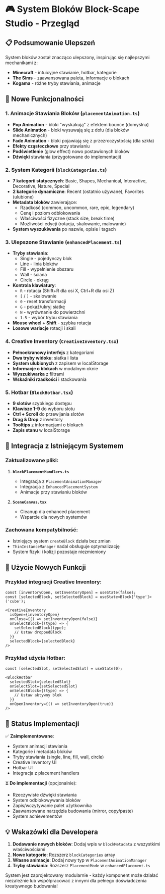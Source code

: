 # 🎮 System Bloków Block-Scape Studio - Przegląd

## 📋 Podsumowanie Ulepszeń

System bloków został znacząco ulepszony, inspirując się najlepszymi mechanikami z:
- **Minecraft** - intuicyjne stawianie, hotbar, kategorie
- **The Sims** - zaawansowana paleta, informacje o blokach
- **Kogama** - różne tryby stawiania, animacje

## 🚀 Nowe Funkcjonalności

### 1. **Animacje Stawiania Bloków** (`placementAnimation.ts`)
- **Pop Animation** - bloki "wyskakują" z efektem bounce (domyślna)
- **Slide Animation** - bloki wysuwają się z dołu (dla bloków mechanicznych)
- **Fade Animation** - bloki pojawiają się z przezroczystością (dla szkła)
- **Efekty cząsteczkowe** przy stawianiu
- **Podświetlenie** (glow effect) nowo postawionych bloków
- **Dźwięki** stawiania (przygotowane do implementacji)

### 2. **System Kategorii** (`blockCategories.ts`)
- **7 kategorii statycznych**: Basic, Shapes, Mechanical, Interactive, Decorative, Nature, Special
- **2 kategorie dynamiczne**: Recent (ostatnio używane), Favorites (ulubione)
- **Metadata bloków** zawierające:
  - Rzadkość (common, uncommon, rare, epic, legendary)
  - Cenę i poziom odblokowania
  - Właściwości fizyczne (stack size, break time)
  - Możliwości edycji (rotacja, skalowanie, malowanie)
- **System wyszukiwania** po nazwie, opisie i tagach

### 3. **Ulepszone Stawianie** (`enhancedPlacement.ts`)
- **Tryby stawiania**:
  - Single - pojedynczy blok
  - Line - linia bloków
  - Fill - wypełnienie obszaru
  - Wall - ściana
  - Circle - okrąg
- **Kontrola klawiatury**:
  - `R` - rotacja (Shift+R dla osi X, Ctrl+R dla osi Z)
  - `[` / `]` - skalowanie
  - `0` - reset transformacji
  - `G` - pokaż/ukryj siatkę
  - `N` - wyrównanie do powierzchni
  - `1-5` - wybór trybu stawiania
- **Mouse wheel + Shift** - szybka rotacja
- **Losowe wariacje** rotacji i skali

### 4. **Creative Inventory** (`CreativeInventory.tsx`)
- **Pełnoekranowy interfejs** z kategoriami
- **Dwa tryby widoku**: siatka i lista
- **System ulubionych** z zapisem w localStorage
- **Informacje o blokach** w modalnym oknie
- **Wyszukiwarka** z filtrami
- **Wskaźniki rzadkości** i stackowania

### 5. **Hotbar** (`BlockHotbar.tsx`)
- **9 slotów** szybkiego dostępu
- **Klawisze 1-9** do wyboru slotu
- **Ctrl + Scroll** do przewijania slotów
- **Drag & Drop** z inventory
- **Tooltips** z informacjami o blokach
- **Zapis stanu** w localStorage

## 🔧 Integracja z Istniejącym Systemem

### Zaktualizowane pliki:
1. **`blockPlacementHandlers.ts`**
   - Integracja z `PlacementAnimationManager`
   - Integracja z `EnhancedPlacementSystem`
   - Animacje przy stawianiu bloków

2. **`SceneCanvas.tsx`**
   - Cleanup dla enhanced placement
   - Wsparcie dla nowych systemów

### Zachowana kompatybilność:
- Istniejący system `createBlock` działa bez zmian
- `ThinInstanceManager` nadal obsługuje optymalizację
- System fizyki i kolizji pozostaje niezmieniony

## 🎨 Użycie Nowych Funkcji

### Przykład integracji Creative Inventory:
```tsx
const [inventoryOpen, setInventoryOpen] = useState(false);
const [selectedBlock, setSelectedBlock] = useState<Block['type']>('cube');

<CreativeInventory
  isOpen={inventoryOpen}
  onClose={() => setInventoryOpen(false)}
  onSelectBlock={(type) => {
    setSelectedBlock(type);
    // Ustaw droppedBlock
  }}
  selectedBlock={selectedBlock}
/>
```

### Przykład użycia Hotbar:
```tsx
const [selectedSlot, setSelectedSlot] = useState(0);

<BlockHotbar
  selectedSlot={selectedSlot}
  onSelectSlot={setSelectedSlot}
  onSelectBlock={(type) => {
    // Ustaw aktywny blok
  }}
  onOpenInventory={() => setInventoryOpen(true)}
/>
```

## 🚦 Status Implementacji

✅ **Zaimplementowane**:
- System animacji stawiania
- Kategorie i metadata bloków
- Tryby stawiania (single, line, fill, wall, circle)
- Creative Inventory UI
- Hotbar UI
- Integracja z placement handlers

⏳ **Do implementacji** (opcjonalnie):
- Rzeczywiste dźwięki stawiania
- System odblokowywania bloków
- Zapis/wczytywanie palet użytkownika
- Zaawansowane narzędzia budowania (mirror, copy/paste)
- System achievementów

## 💡 Wskazówki dla Developera

1. **Dodawanie nowych bloków**: Dodaj wpis w `blockMetadata` z wszystkimi właściwościami
2. **Nowe kategorie**: Rozszerz `blockCategories` array
3. **Własne animacje**: Dodaj nowy typ w `PlacementAnimationManager`
4. **Tryby stawiania**: Rozszerz `PlacementMode` w `enhancedPlacement.ts`

System jest zaprojektowany modularnie - każdy komponent może działać niezależnie lub współpracować z innymi dla pełnego doświadczenia kreatywnego budowania!
